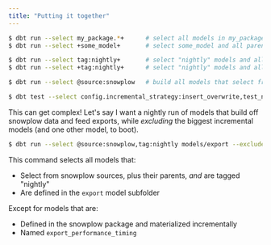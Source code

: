 ```yaml
---
title: "Putting it together"
---
```



  ```bash
  $ dbt run --select my_package.*+      # select all models in my_package and their children
  $ dbt run --select +some_model+       # select some_model and all parents and children

  $ dbt run --select tag:nightly+       # select "nightly" models and all children
  $ dbt run --select +tag:nightly+      # select "nightly" models and all parents and children

  $ dbt run --select @source:snowplow   # build all models that select from snowplow sources, plus their parents

  $ dbt test --select config.incremental_strategy:insert_overwrite,test_name:unique   # execute all `unique` tests that select from models using the `insert_overwrite` incremental strategy
  ```



This can get complex! Let's say I want a nightly run of models that build off snowplow data
and feed exports, while _excluding_ the biggest incremental models (and one other model, to boot).


  ```bash
  $ dbt run --select @source:snowplow,tag:nightly models/export --exclude package:snowplow,config.materialized:incremental export_performance_timing
  ```


This command selects all models that:
* Select from snowplow sources, plus their parents, _and_ are tagged "nightly"
* Are defined in the `export` model subfolder

Except for models that are:
* Defined in the snowplow package and materialized incrementally
* Named `export_performance_timing`
